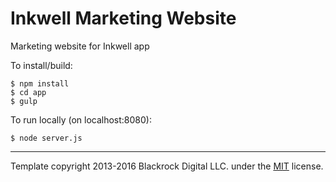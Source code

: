 Inkwell Marketing Website
=========================

Marketing website for Inkwell app 

To install/build:

```
$ npm install
$ cd app
$ gulp
```

To run locally (on localhost:8080):
```
$ node server.js
```

---

Template copyright 2013-2016 Blackrock Digital LLC. under the [MIT](https://github.com/BlackrockDigital/startbootstrap-new-age/blob/gh-pages/LICENSE) license.
